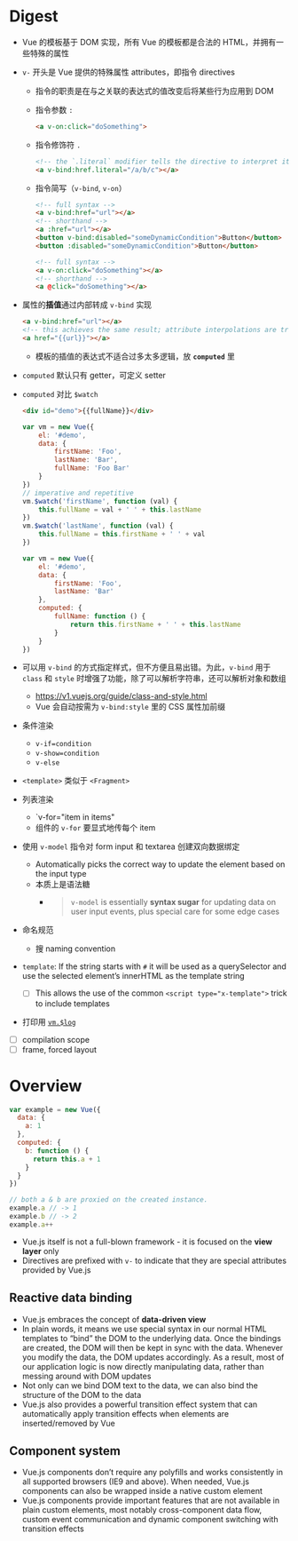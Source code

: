 # Digest
- Vue 的模板基于 DOM 实现，所有 Vue 的模板都是合法的 HTML，并拥有一些特殊的属性
- `v-` 开头是 Vue 提供的特殊属性 attributes，即指令 directives
    - 指令的职责是在与之关联的表达式的值改变后将某些行为应用到 DOM
    - 指令参数 `:`
        
        ```html
        <a v-on:click="doSomething">
        ```
    
    - 指令修饰符 `.`
        
        ```html
        <!-- the `.literal` modifier tells the directive to interpret its attribute value as a literal string rather than an expression -->
        <a v-bind:href.literal="/a/b/c"></a>
        ```
    
    - 指令简写（`v-bind`, `v-on`）
    	
        ```html
        <!-- full syntax -->
        <a v-bind:href="url"></a>
        <!-- shorthand -->
        <a :href="url"></a>
        <button v-bind:disabled="someDynamicCondition">Button</button>
        <button :disabled="someDynamicCondition">Button</button>

        <!-- full syntax -->
        <a v-on:click="doSomething"></a>
        <!-- shorthand -->
        <a @click="doSomething"></a>
        ```
    
- 属性的**插值**通过内部转成 `v-bind` 实现
	
    ```html
    <a v-bind:href="url"></a>
    <!-- this achieves the same result; attribute interpolations are translated into v-bind bindings internally -->
    <a href="{{url}}"></a>
    ```

    - 模板的插值的表达式不适合过多太多逻辑，放 **`computed`** 里
- `computed` 默认只有 getter，可定义 setter
- `computed` 对比 `$watch`

    ```html
    <div id="demo">{{fullName}}</div>
    ```

    ```js
    var vm = new Vue({
        el: '#demo',
        data: {
            firstName: 'Foo',
            lastName: 'Bar',
            fullName: 'Foo Bar'
        }
    })
    // imperative and repetitive
    vm.$watch('firstName', function (val) {
        this.fullName = val + ' ' + this.lastName
    })
    vm.$watch('lastName', function (val) {
        this.fullName = this.firstName + ' ' + val
    })

    var vm = new Vue({
        el: '#demo',
        data: {
            firstName: 'Foo',
            lastName: 'Bar'
        },
        computed: {
            fullName: function () {
                return this.firstName + ' ' + this.lastName
            }
        }
    })
    ```

- 可以用 `v-bind` 的方式指定样式，但不方便且易出错。为此，`v-bind` 用于 `class` 和 `style` 时增强了功能，除了可以解析字符串，还可以解析对象和数组
    - https://v1.vuejs.org/guide/class-and-style.html
    - Vue 会自动按需为 `v-bind:style` 里的 CSS 属性加前缀
- 条件渲染
    - `v-if=condition`
    - `v-show=condition`
    - `v-else`
- `<template>` 类似于 `<Fragment>`
- 列表渲染
    - `v-for="item in items"
    - 组件的 `v-for` 要显式地传每个 item
- 使用 `v-model` 指令对 form input 和 textarea 创建双向数据绑定
    - Automatically picks the correct way to update the element based on the input type
    - 本质上是语法糖
        - > `v-model` is essentially **syntax sugar** for updating data on user input events, plus special care for some edge cases
- 命名规范
    - 搜 naming convention
- `template`: If the string starts with `#` it will be used as a querySelector and use the selected element’s innerHTML as the template string
    - [ ] This allows the use of the common `<script type="x-template">` trick to include templates
- 打印用 <u>[`vm.$log`](https://v1.vuejs.org/api/#vm-log)</u>
- [ ] compilation scope
- [ ] frame, forced layout
# Overview

```js
var example = new Vue({
  data: {
    a: 1
  },
  computed: {
    b: function () {
      return this.a + 1
    }
  }
})

// both a & b are proxied on the created instance.
example.a // -> 1
example.b // -> 2
example.a++
```

- Vue.js itself is not a full-blown framework - it is focused on the **view layer** only
- Directives are prefixed with `v-` to indicate that they are special attributes provided by Vue.js
## Reactive data binding
- Vue.js embraces the concept of **data-driven view**
- In plain words, it means we use special syntax in our normal HTML templates to “bind” the DOM to the underlying data. Once the bindings are created, the DOM will then be kept in sync with the data. Whenever you modify the data, the DOM updates accordingly. As a result, most of our application logic is now directly manipulating data, rather than messing around with DOM updates
- Not only can we bind DOM text to the data, we can also bind the structure of the DOM to the data
- Vue.js also provides a powerful transition effect system that can automatically apply transition effects when elements are inserted/removed by Vue
## Component system
- Vue.js components don’t require any polyfills and works consistently in all supported browsers (IE9 and above). When needed, Vue.js components can also be wrapped inside a native custom element
- Vue.js components provide important features that are not available in plain custom elements, most notably cross-component data flow, custom event communication and dynamic component switching with transition effects